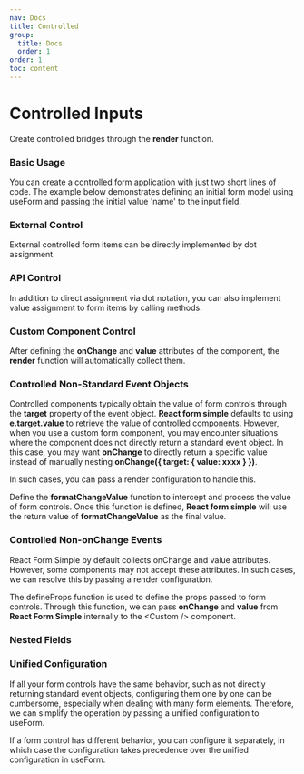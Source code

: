 ```yaml
---
nav: Docs
title: Controlled
group:
  title: Docs
  order: 1
order: 1
toc: content
---
```


# Controlled Inputs

Create controlled bridges through the **render** function.

### <Mdh>Basic Usage</Mdh>

You can create a controlled form application with just two short lines of code. The example below demonstrates defining an initial form model using useForm and passing the initial value 'name' to the input field.

<code src="../demos/_controller.tsx"></code>

### <Mdh>External Control</Mdh>

External controlled form items can be directly implemented by dot assignment.

<code src="../demos/_controller_outside.tsx"></code>

### <Mdh>API Control</Mdh>

In addition to direct assignment via dot notation, you can also implement value assignment to form items by calling methods.

<code src="../demos/_controller_setValue.tsx"></code>

### <Mdh>Custom Component Control</Mdh>

After defining the **onChange** and **value** attributes of the component, the **render** function will automatically collect them.

<code src="../demos/_controller_custom.tsx"></code>

### <Mdh>Controlled Non-Standard Event Objects</Mdh>

Controlled components typically obtain the value of form controls through the **target** property of the event object. **React form simple** defaults to using **e.target.value** to retrieve the value of controlled components. However, when you use a custom form component, you may encounter situations where the component does not directly return a standard event object. In this case, you may want **onChange** to directly return a specific value instead of manually nesting **onChange({ target: { value: xxxx } })**.

In such cases, you can pass a render configuration to handle this.

<code src="../demos/_controller_custom_format.tsx"></code>

Define the **formatChangeValue** function to intercept and process the value of form controls. Once this function is defined, **React form simple** will use the return value of **formatChangeValue** as the final value.

### <Mdh>Controlled Non-onChange Events</Mdh>

React Form Simple by default collects onChange and value attributes. However, some components may not accept these attributes. In such cases, we can resolve this by passing a render configuration.

The defineProps function is used to define the props passed to form controls. Through this function, we can pass **onChange** and **value** from **React Form Simple** internally to the <span><</span>Custom /> component.

<code src="../demos/_controller_custom_defineProps.tsx"></code>

### <Mdh>Nested Fields</Mdh>

<code src="../demos/_controller_child.tsx"></code>

### <Mdh >Unified Configuration</Mdh>

If all your form controls have the same behavior, such as not directly returning standard event objects, configuring them one by one can be cumbersome, especially when dealing with many form elements. Therefore, we can simplify the operation by passing a unified configuration to useForm.

If a form control has different behavior, you can configure it separately, in which case the configuration takes precedence over the unified configuration in useForm.

<code src="../demos/_controller_config_format.tsx"></code>
